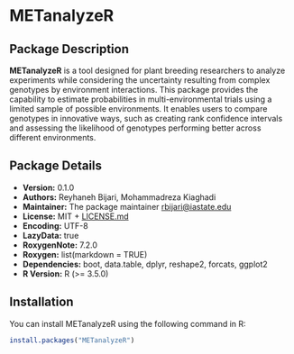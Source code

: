 # METanalyzeR

## Package Description

**METanalyzeR** is a tool designed for plant breeding researchers to analyze experiments while considering the uncertainty resulting from complex genotypes by environment interactions. This package provides the capability to estimate probabilities in multi-environmental trials using a limited sample of possible environments. It enables users to compare genotypes in innovative ways, such as creating rank confidence intervals and assessing the likelihood of genotypes performing better across different environments.

## Package Details

- **Version:** 0.1.0
- **Authors:** Reyhaneh Bijari, Mohammadreza Kiaghadi
- **Maintainer:** The package maintainer <rbijari@iastate.edu>
- **License:** MIT + [LICENSE.md](LICENSE)
- **Encoding:** UTF-8
- **LazyData:** true
- **RoxygenNote:** 7.2.0
- **Roxygen:** list(markdown = TRUE)
- **Dependencies:** boot, data.table, dplyr, reshape2, forcats, ggplot2
- **R Version:** R (>= 3.5.0)

## Installation

You can install METanalyzeR using the following command in R:

```R
install.packages("METanalyzeR")
